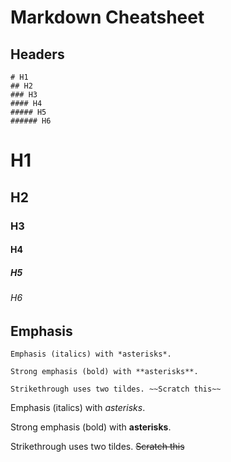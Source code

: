 # Markdown Cheatsheet


## Headers
```
# H1
## H2
### H3
#### H4
##### H5
###### H6
```
# H1
## H2
### H3
#### H4
##### H5
###### H6


## Emphasis
```
Emphasis (italics) with *asterisks*.

Strong emphasis (bold) with **asterisks**.

Strikethrough uses two tildes. ~~Scratch this~~
```
Emphasis (italics) with *asterisks*.

Strong emphasis (bold) with **asterisks**.

Strikethrough uses two tildes. ~~Scratch this~~
